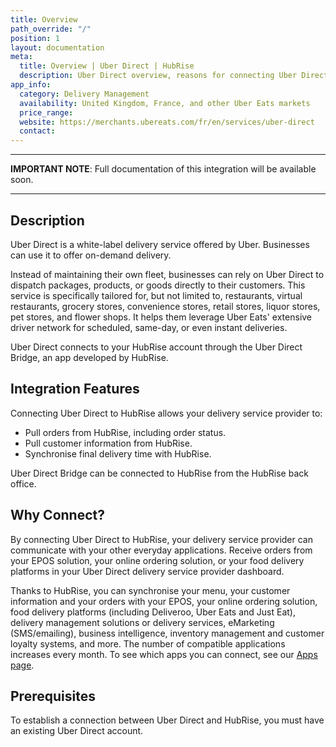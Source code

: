```yaml
---
title: Overview
path_override: "/"
position: 1
layout: documentation
meta:
  title: Overview | Uber Direct | HubRise
  description: Uber Direct overview, reasons for connecting Uber Direct to HubRise and summary of integrated features. Synchronise data between your EPOS, Uber Direct and your other apps.
app_info:
  category: Delivery Management
  availability: United Kingdom, France, and other Uber Eats markets
  price_range:
  website: https://merchants.ubereats.com/fr/en/services/uber-direct
  contact:
---
```


---

**IMPORTANT NOTE**: Full documentation of this integration will be available soon.

---

## Description

Uber Direct is a white-label delivery service offered by Uber. Businesses can use it to offer on-demand delivery.

Instead of maintaining their own fleet, businesses can rely on Uber Direct to dispatch packages, products, or goods directly to their customers. This service is specifically tailored for, but not limited to, restaurants, virtual restaurants, grocery stores, convenience stores, retail stores, liquor stores, pet stores, and flower shops. It helps them leverage Uber Eats' extensive driver network for scheduled, same-day, or even instant deliveries.

Uber Direct connects to your HubRise account through the Uber Direct Bridge, an app developed by HubRise.

## Integration Features

Connecting Uber Direct to HubRise allows your delivery service provider to:

- Pull orders from HubRise, including order status.
- Pull customer information from HubRise.
- Synchronise final delivery time with HubRise.

Uber Direct Bridge can be connected to HubRise from the HubRise back office.

## Why Connect?

By connecting Uber Direct to HubRise, your delivery service provider can communicate with your other everyday applications. Receive orders from your EPOS solution, your online ordering solution, or your food delivery platforms in your Uber Direct delivery service provider dashboard.

Thanks to HubRise, you can synchronise your menu, your customer information and your orders with your EPOS, your online ordering solution, food delivery platforms (including Deliveroo, Uber Eats and Just Eat), delivery management solutions or delivery services, eMarketing (SMS/emailing), business intelligence, inventory management and customer loyalty systems, and more. The number of compatible applications increases every month. To see which apps you can connect, see our [Apps page](/apps).

## Prerequisites

To establish a connection between Uber Direct and HubRise, you must have an existing Uber Direct account.
